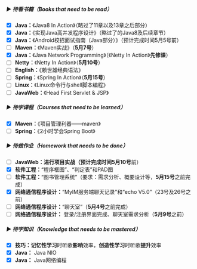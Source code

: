 ##### ▶ 待看书籍（Books that need to be read）

- [x] **Java：**《Java8 In Action》（略过了11章以及13章之后部分）
- [x] **Java：**《实现Java高并发程序设计》（略过了的Java8及后续章节）
- [x] **Java：**《Android校招面试指南（Java部分）》（预计完成时间5月5号前）
- [ ] **Maven：**《Maven实战》（**5月7号**）
- [x] **Java：**《Java Network Programming》（《Netty In Action》**先修课**）
- [ ] **Netty：**《Netty In Action》（**5月10号**）
- [ ] **English：**《赖世雄经典语法》
- [ ] **Spring：**《Spring In Action》（**5月15号**）
- [ ] **Linux：**《Linux命令行与shell脚本编程》
- [ ] **JavaWeb：**《Head First Servlet & JSP》

##### ▶ 待学课程（Courses that need to be learned）

- [x] **Maven：**《项目管理利器——maven》
- [ ] **Spring：**《2小时学会Spring Boot》

##### ▶ 待做作业（Homework that needs to be done）

- [ ] **JavaWeb：**进行项目实战（预计完成时间**5月10号**前）
- [x] **软件工程：**“程序框图”、“判定表”和PAD图
- [ ] **软件工程：**“图书管理系统”（要求：需求分析、概要设计等，**5月15号**之前完成）
- [x] **网络通信程序设计：**“MyIM服务端聊天记录”和“echo V5.0”（23号及26号之前）
- [ ] **网络通信程序设计：**“聊天室”（**5月4号**之前完成）
- [ ] **网络通信程序设计：** 登录/注册界面完成、聊天室需求分析（**5月9号**之前）

##### ▶ 待学知识（Knowledge that needs to be mastered）

- [x] **技巧：记忆性学习**时听歌**影响**效率，**创造性学习**时听歌**提升**效率
- [x] **Java：** Java NIO
- [x] **Java：** Java网络编程
